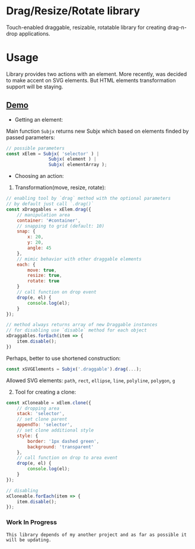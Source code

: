# Drag/Resize/Rotate library

Touch-enabled draggable, resizable, rotatable library for creating drag-n-drop applications.

# Usage

Library provides two actions with an element. More recently, was decided to make accent on SVG elements. 
But HTML elements transformation support will be staying.

## [Demo](http://jsfiddle.net/nichollascarter/qgwzch0v/)

 - Getting an element:

 Main function `Subjx` returns new Subjx which based on elements finded by
 passed parameters:

```javascript
// possible parameters
const xElem = Subjx( 'selector' ) |
                Subjx( element ) |
                Subjx( elementArray );
```

- Choosing an action:

1) Transformation(move, resize, rotate):

```javascript
// enabling tool by `drag` method with the optional parameters
// by default just call `.drag()`
const xDraggables = xElem.drag({
    // manipulation area
    container: '#container',
    // snapping to grid (default: 10)
    snap: {
        x: 20,
        y: 20,
        angle: 45
    },
    // mimic behavior with other draggable elements
    each: {
        move: true,
        resize: true, 
        rotate: true
    }
    // call function on drop event
    drop(e, el) {
        console.log(el);
    }
});

// method always returns array of new Draggable instances
// for disabling use `disable` method for each object
xDraggables.forEach(item => {
    item.disable();
})
```
Perhaps, better to use shortened construction:
```javascript
const xSVGElements = Subjx('.draggable').drag(...);
```

Allowed SVG elements:
`path`, `rect`, `ellipse`, `line`, `polyline`, `polygon`, `g`

2) Tool for creating a clone:

```javascript
const xCloneable = xElem.clone({
    // dropping area
    stack: 'selector',
    // set clone parent
    appendTo: 'selector',
    // set clone additional style
    style: {
        border: '1px dashed green',
        background: 'transparent'
    },
    // call function on drop to area event 
    drop(e, el) {
        console.log(el);
    }
});

// disabling
xCloneable.forEach(item => {
    item.disable();
});
```

### Work In Progress
    This library depends of my another project and as far as possible it will be updating.